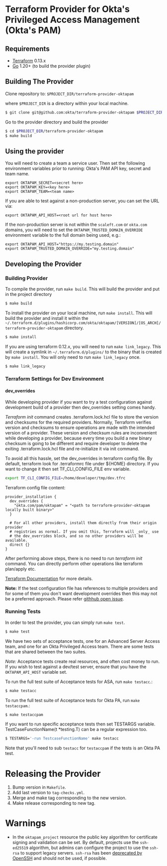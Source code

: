 # Terraform Provider for Okta's Privileged Access Management (Okta's PAM)

## Requirements

-	[Terraform](https://www.terraform.io/downloads.html) 0.13.x
-	[Go](https://golang.org/doc/install) 1.20+ (to build the provider plugin)

## Building The Provider

Clone repository to: `$PROJECT_DIR/terraform-provider-oktapam`

where `$PROJECT_DIR` is a directory within your local machine.

```sh
$ git clone git@github.com:okta/terraform-provider-oktapam $PROJECT_DIR/terraform-provider-oktapam
```

Go to the provider directory and build the provider

```sh
$ cd $PROJECT_DIR/terraform-provider-oktapam
$ make build
```

## Using the provider

You will need to create a team a service user.  Then set the following environment variables prior to running: Okta's PAM API key, secret and team name. 

```
export OKTAPAM_SECRET=<secret here>
export OKTAPAM_KEY=<key here>
export OKTAPAM_TEAM=<team name>
```

If you are able to test against a non-production server, you can set the URL via: 

```
export OKTAPAM_API_HOST=<root url for host here>
```

If the non-production server is not within the `scaleft.com` or `okta.com` domains, you will need to set the `OKTAPAM_TRUSTED_DOMAIN_OVERRIDE` environment variable to the full domain being used, e.g.:

```
export OKTAPAM_API_HOST="https://my.testing.domain"
export OKTAPAM_TRUSTED_DOMAIN_OVERRIDE="my.testing.domain"
```

## Developing the Provider

### Building Provider
To compile the provider, run `make build`. This will build the provider and put in the project directory

```sh
$ make build
```

To install the provider on your local machine, run `make install`.  This will build the provider and install it within the `~/.terraform.d/plugins/hashicorp.com/okta/oktapam/[VERSION]/[OS_ARCH]/terraform-provider-oktapam` directory.

```sh
$ make install
```

If you are using terraform 0.12.x, you will need to run `make link_legacy`.  This will create a symlink in `~/.terraform.d/plugins/` to the binary that is created by `make install`.  You will only need to run `make link_legacy` once.  

```sh
$ make link_legacy
```

### Terraform Settings for Dev Environment

#### dev_overrides

While developing provider if you want to try a test configuration against development build of a provider then dev_overrides
setting comes handy. 

*Terraform init* command creates .terraform.lock.hcl file to store the version and checksums for the required providers.
Normally, Terraform verifies version and checksums to ensure operations are made with the intended version of a provider. 
These version and checksum rules are inconvenient while developing a provider, because every time you build a new binary checksum
is going to be different and require developer to delete the exiting .terraform.lock.hcl file and re-initialize it via init
command.

To avoid all this hassle, set the dev_overrides in terraform config file. By default, terraform look for .terraformrc file
under ${HOME} directory. If you want to change it then set TF_CLI_CONFIG_FILE env variable. 

```sh
export TF_CLI_CONFIG_FILE=/home/developer/tmp/dev.tfrc
```

Terraform config file content:

```
provider_installation {
  dev_overrides {
    "okta.com/pam/oktapam" = "<path to terraform-provider-oktapam locally built binary>" 
  }
  
  # For all other providers, install them directly from their origin provider
  # registries as normal. If you omit this, Terraform will _only_ use
  # the dev_overrides block, and so no other providers will be available.
  direct {}
}
```

After performing above steps, there is no need to run *terraform init* command. You can directly perform other operations
like terraform plan/apply etc.

[Terraform Documentation](https://developer.hashicorp.com/terraform/cli/config/config-file#development-overrides-for-provider-developers)
for more details.

**Note:** If the test configuration file has references to multiple providers and for some of them you don't want development
overrides then this may not be a preferred approach. Please refer [githhub open issue](https://github.com/hashicorp/terraform/issues/27459).

### Running Tests

In order to test the provider, you can simply run `make test`.

```sh
$ make test
```

We have two sets of acceptance tests, one for an Advanced Server Access team, and one for an Okta Privileged Access team.  There are some tests that are shared between the two suites. 

*Note:* Acceptance tests create real resources, and often cost money to run.  If you wish to test against a dev/test server, ensure that you have the `OKTAPAM_API_HOST` variable set.

To run the full test suite of Acceptance tests for ASA, run `make testacc`.:

```sh
$ make testacc
```

To run the full test suite of Acceptance tests for Okta PA, run `make testaccpam`.:

```sh
$ make testaccpam
```


If you want to run specific acceptance tests then set TESTARGS variable. TestCaseFunctionName(t *testing.T) can be a regular 
expression too.

```sh
$ TESTARGS='-run TestcaseFunctionName' make testacc
```

Note that you'll need to sub `testacc` for `testaccpam` if the tests is an Okta PA test.

# Releasing the Provider

1. Bump version in `Makefile`.
2. Add last version to `tag-checks.yml`.
3. Merge and make tag corresponding to the new version.
4. Make release corresponding to new tag.

# Warnings

- In the `oktapam_project` resource the public key algorithm for certificate signing and validation can be set. By default, projects use the `ssh-ed25519` algorithm, but admins can configure the project to use the `ssh-rsa` to support legacy servers. `ssh-rsa` has been [deprecated by OpenSSH](https://www.openssh.com/txt/release-8.3) and should not be used, if possible.
